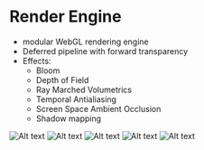 # Render Engine

 - modular WebGL rendering engine
 - Deferred pipeline with forward transparency
 - Effects:
    - Bloom
    - Depth of Field
    - Ray Marched Volumetrics
    - Temporal Antialiasing
    - Screen Space Ambient Occlusion
    - Shadow mapping

 ![Alt text](images/screens/0.png?raw=true "Title")
 ![Alt text](images/screens/1.png?raw=true "Title")
 ![Alt text](images/screens/2.png?raw=true "Title")
 ![Alt text](images/screens/3.png?raw=true "Title")
 ![Alt text](images/screens/4.png?raw=true "Title")